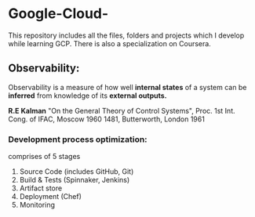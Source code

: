 # Google-Cloud-
This repository includes all the files, folders and projects which I develop while learning GCP.
There is also a specialization on Coursera.

## Observability: ##
Observability is a measure of how well __internal states__ of a system can be __inferred__ from knowledge of its __external outputs.__

__R.E Kalman__ "On the General Theory of Control Systems", Proc. 1st Int. Cong. of IFAC, Moscow 1960 1481, Butterworth, London 1961
 
### Development process optimization: ### 
comprises of 5 stages
1) Source Code (includes GitHub, Git)
2) Build & Tests (Spinnaker, Jenkins)
3) Artifact store
4) Deployment (Chef)
5) Monitoring

